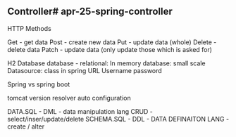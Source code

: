 ## Controller# apr-25-spring-controller

HTTP Methods



Get - get data
Post - create new data
Put - update data (whole)
Delete - delete data 
Patch - update data (only update those which is asked for)

H2 Database
database - relational: In memory database: small scale
Datasource:  class in spring
URL
Username
password

Spring vs spring boot

tomcat
version resolver
auto configuration

DATA.SQL - DML - data manipulation lang CRUD - select/inser/update/delete
SCHEMA.SQL - DDL - DATA DEFINAITON LANG - create / alter
